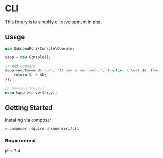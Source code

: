 # CLI

This library is to simplify cli development in php.

## Usage

```php
use UnknownRori\Console\Console;

$app = new Console();

// Add command
$app->addCommand('sum', "It sum a two number", function (float $a, float $b) {
    return $a + $b;
});

// Serving the cli
echo $app->serve($argv);
```

## Getting Started

Installing via composer

`> composer require unknownrori/cli`

### Requirement

```
php 7.4
```

